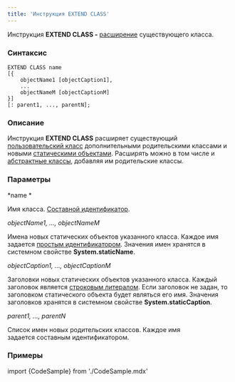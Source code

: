 ```yaml
---
title: 'Инструкция EXTEND CLASS'
---
```


Инструкция **EXTEND CLASS -** [расширение](Расширение_классов.md) существующего класса.

### Синтаксис

    EXTEND CLASS name 
    [{
        objectName1 [objectCaption1],
        ...
        objectNameM [objectCaptionM]
    }] 
    [: parent1, ..., parentN];

### Описание

Инструкция **EXTEND CLASS** расширяет существующий [пользовательский класс](Пользовательские_классы.md) дополнительными родительскими классами и новыми [статическими объектами](Статические_объекты.md). Расширять можно в том числе и [абстрактные классы](Пользовательские_классы.md#абстрактные-классы), добавляя им родительские классы.

### Параметры

*name *

Имя класса. [Составной идентификатор](Идентификаторы.md#cid-broken). 

*objectName1, ..., objectNameM*

Имена новых статических объектов указанного класса. Каждое имя задается [простым идентификатором](Идентификаторы.md#id-broken). Значения имен хранятся в системном свойстве **System.staticName**.

*objectCaption1, ..., objectCaptionM*

Заголовки новых статических объектов указанного класса. Каждый заголовок является [строковым литералом](Идентификаторы.md#strliteral-broken). Если заголовок не задан, то заголовком статического объекта будет являться его имя. Значения заголовков хранятся в системном свойстве **System.staticCaption**.

*parent1, ..., parentN*

Список имен новых родительских классов. Каждое имя задается составным идентификатором. 

### Примеры


import {CodeSample} from './CodeSample.mdx'

<CodeSample url="https://documentation.lsfusion.org/sample?file=InstructionSample&block=extendclass"/>

  
